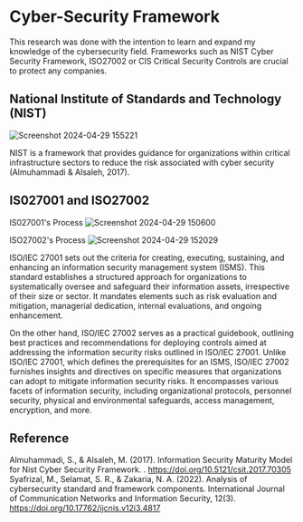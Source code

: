 # Cyber-Security Framework
This research was done with the intention to learn and expand my knowledge of the cybersecurity field. Frameworks such as NIST Cyber Security Framework, ISO27002 or CIS Critical Security Controls are crucial to protect any companies. 

## National Institute of Standards and Technology (NIST)

![Screenshot 2024-04-29 155221](https://github.com/JolynNgSC/Cyber-Security-Framework/assets/164031233/90aa8a48-9810-4c30-bf03-1dfe7286777a)

NIST is a framework that provides guidance for organizations within critical infrastructure sectors to reduce the risk associated with cyber security (Almuhammadi & Alsaleh, 2017). 


## IS027001 and ISO27002
IS027001's Process
![Screenshot 2024-04-29 150600](https://github.com/JolynNgSC/Cyber-Security-Framework/assets/164031233/537b2f66-5b72-40e9-8ae6-3571a5268e7d)

ISO27002's Process
![Screenshot 2024-04-29 152029](https://github.com/JolynNgSC/Cyber-Security-Framework/assets/164031233/922586b3-3539-41fb-96fe-00b4023e6d51)

ISO/IEC 27001 sets out the criteria for creating, executing, sustaining, and enhancing an information security management system (ISMS). This standard establishes a structured approach for organizations to systematically oversee and safeguard their information assets, irrespective of their size or sector. It mandates elements such as risk evaluation and mitigation, managerial dedication, internal evaluations, and ongoing enhancement.

On the other hand, ISO/IEC 27002 serves as a practical guidebook, outlining best practices and recommendations for deploying controls aimed at addressing the information security risks outlined in ISO/IEC 27001. Unlike ISO/IEC 27001, which defines the prerequisites for an ISMS, ISO/IEC 27002 furnishes insights and directives on specific measures that organizations can adopt to mitigate information security risks. It encompasses various facets of information security, including organizational protocols, personnel security, physical and environmental safeguards, access management, encryption, and more.

## Reference 
Almuhammadi, S., & Alsaleh, M. (2017). Information Security Maturity Model for Nist Cyber Security Framework. . https://doi.org/10.5121/csit.2017.70305
Syafrizal, M., Selamat, S. R., & Zakaria, N. A. (2022). Analysis of cybersecurity standard and framework components. International Journal of Communication Networks and Information Security, 12(3). https://doi.org/10.17762/ijcnis.v12i3.4817
